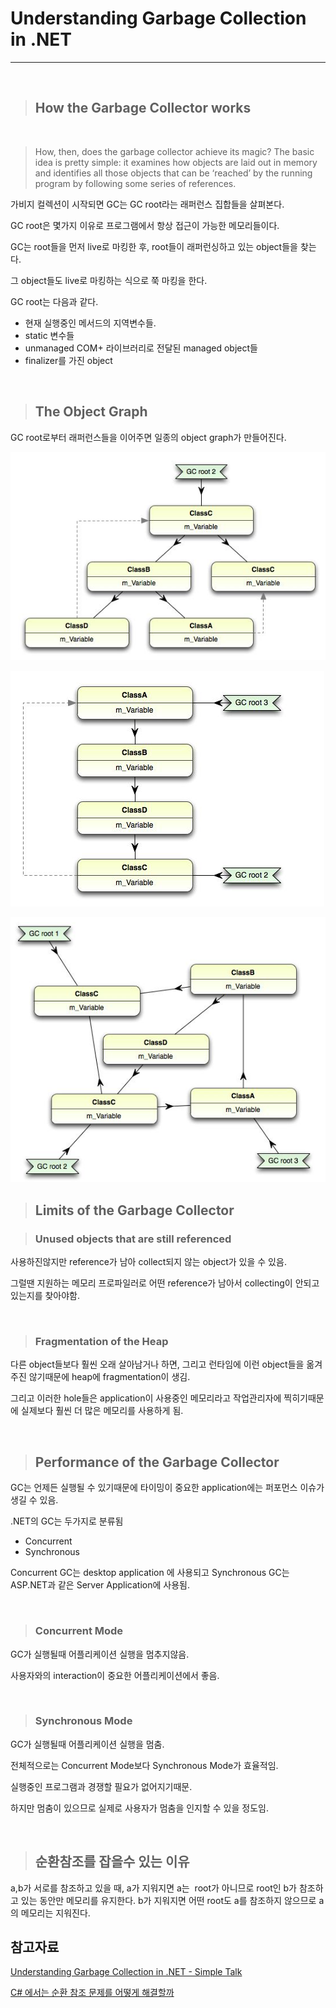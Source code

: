 # Understanding Garbage Collection in .NET

---

<br>

> ## How the Garbage Collector works

<br>

> How, then, does the garbage collector achieve its magic? The basic idea is pretty simple: it examines how objects are laid out in memory and identifies all those objects that can be ‘reached’ by the running program by following some series of references.

가비지 컬렉션이 시작되면 GC는 GC root라는 래퍼런스 집합들을 살펴본다.

GC root은 몇가지 이유로 프로그램에서 항상 접근이 가능한 메모리들이다.

GC는 root들을 먼저 live로 마킹한 후, root들이 래퍼런싱하고 있는 object들을 찾는다.

그 object들도 live로 마킹하는 식으로 쭉 마킹을 한다.

GC root는 다음과 같다.

- 현재 실행중인 메서드의 지역변수들.
- static 변수들
- unmanaged COM+ 라이브러리로 전달된 managed object들
- finalizer를 가진 object

<br>

> ## The Object Graph

GC root로부터 래퍼런스들을 이어주면 일종의 object graph가 만들어진다.

![Untitled](img/Untitled.png)

![Untitled](img/Untitled%201.png)

![Untitled](img/Untitled%202.png)

> ## Limits of the Garbage Collector

> ### Unused objects that are still referenced

사용하진않지만 reference가 남아 collect되지 않는 object가 있을 수 있음.

그럴땐 지원하는 메모리 프로파일러로 어떤 reference가 남아서 collecting이 안되고 있는지를 찾아야함.

<br>

> ### Fragmentation of the Heap

다른 object들보다 훨씬 오래 살아남거나 하면, 그리고 런타임에 이런 object들을 옮겨주진 않기때문에 heap에 fragmentation이 생김.

그리고 이러한 hole들은 application이 사용중인 메모리라고 작업관리자에 찍히기때문에 실제보다 훨씬 더 많은 메모리를 사용하게 됨.

<br>

> ## Performance of the Garbage Collector

GC는 언제든 실행될 수 있기때문에 타이밍이 중요한 application에는 퍼포먼스 이슈가 생길 수 있음.

.NET의 GC는 두가지로 분류됨

- Concurrent
- Synchronous

Concurrent GC는 desktop application 에 사용되고 Synchronous GC는 ASP.NET과 같은 Server Application에 사용됨.

<br>

> ### Concurrent Mode

GC가 실행될때 어플리케이션 실행을 멈추지않음.

사용자와의 interaction이 중요한 어플리케이션에서 좋음.

<br>

> ### Synchronous Mode

GC가 실행될때 어플리케이션 실행을 멈춤.

전체적으로는 Concurrent Mode보다 Synchronous Mode가 효율적임.

실행중인 프로그램과 경쟁할 필요가 없어지기때문.

하지만 멈춤이 있으므로 실제로 사용자가 멈춤을 인지할 수 있을 정도임.

<br>

> ## 순환참조를 잡을수 있는 이유

a,b가 서로를 참조하고 있을 때, a가 지워지면 a는  root가 아니므로 root인 b가 참조하고 있는 동안만 메모리를 유지한다. b가 지워지면 어떤 root도 a를 참조하지 않으므로 a의 메모리는 지워진다.

## 참고자료

[Understanding Garbage Collection in .NET - Simple Talk](https://www.red-gate.com/simple-talk/development/dotnet-development/understanding-garbage-collection-in-net/)

[C# 에서는 순환 참조 문제를 어떻게 해결할까](https://transparentworld.tistory.com/57)
